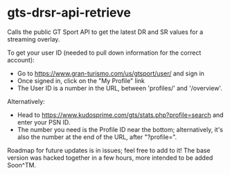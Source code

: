 # gts-drsr-api-retrieve
Calls the public GT Sport API to get the latest DR and SR values for a streaming overlay.

To get your user ID (needed to pull down information for the correct account):
* Go to https://www.gran-turismo.com/us/gtsport/user/ and sign in
* Once signed in, click on the "My Profile" link
* The User ID is a number in the URL, between 'profiles/' and '/overview'.

Alternatively:
* Head to https://www.kudosprime.com/gts/stats.php?profile=search and enter your PSN ID.
* The number you need is the Profile ID near the bottom; alternatively, it's also the number at the end of the URL, after "?profile=".

Roadmap for future updates is in issues; feel free to add to it! The base version was hacked together in a few hours, more intended to be added Soon^TM.
